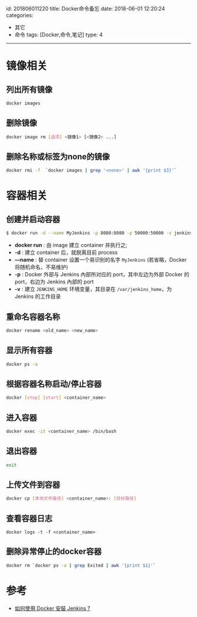 id: 201806011220
title: Docker命令备忘
date: 2018-06-01 12:20:24
categories:
- 其它
- 命令
tags: [Docker,命令,笔记]
type: 4
---------
# 镜像相关
## 列出所有镜像
```bash
docker images
```

## 删除镜像
```bash
docker image rm [选项] <镜像1> [<镜像2> ...]
```

## 删除名称或标签为none的镜像
```bash
docker rmi -f  `docker images | grep '<none>' | awk '{print $3}'`
```

# 容器相关
## 创建并启动容器
```bash
$ docker run -d --name MyJenkins -p 8080:8080 -p 50000:50000 -v jenkins_home:/var/jenkins_home jenkins/jenkins:lts
```
* **docker run** : 由 image 建立 container 并执行之;
* **-d** : 建立 container 后，就脱离目前 process
* **—name** : 替 container 设置一个易识别的名字 `MyJenkins` (若省略，Docker 将随机命名，不易维护)
* **-p** : Docker 外部与 Jenkins 內部所对应的 port，其中左边为外部 Docker 的 port，右边为 Jenkins 內部的 port
* **-v** : 建立 `JENKINS_HOME` 环境变量，其目录在 `/var/jenkins_home`，为 Jenkins 的工作目录

## 重命名容器名称
```bash
docker rename <old_name> <new_name>
```

## 显示所有容器
```bash
docker ps -a
```

## 根据容器名称启动/停止容器
```bash
docker [stop] [start] <container_name>
```

## 进入容器
```bash
docker exec -it <container_name> /bin/bash
```
## 退出容器
```bash
exit
```

## 上传文件到容器
```bash
docker cp [本地文件路径] <container_name>: [目标路径]
```

## 查看容器日志
```
docker logs -t -f <container_name>
```

## 删除异常停止的docker容器
```bash
docker rm `docker ps -a | grep Exited | awk '{print $1}'`
```

# 参考

* [如何使用 Docker 安裝 Jenkins ?][1]


  [1]: http://oomusou.io/docker/jenkins/ "如何使用 Docker 安裝 Jenkins ?"
